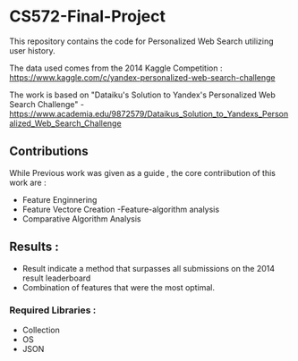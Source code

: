 # CS572-Final-Project

This repository contains the code for Personalized Web Search utilizing user history. 

The data used comes from the 2014 Kaggle Competition : https://www.kaggle.com/c/yandex-personalized-web-search-challenge

The work is based on "Dataiku's Solution to Yandex's Personalized Web Search Challenge" - https://www.academia.edu/9872579/Dataikus_Solution_to_Yandexs_Personalized_Web_Search_Challenge

## Contributions
While Previous work was given as a guide , the core contriibution of this work are : 
- Feature Enginnering 
- Feature Vectore Creation 
-Feature-algorithm analysis
- Comparative Algorithm Analysis 


## Results : 
- Result indicate a method that surpasses all submissions on the 2014 result leaderboard 
- Combination of features that were the most optimal. 

### Required Libraries : 
- Collection 
- OS 
- JSON 
